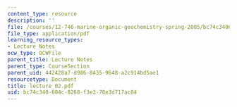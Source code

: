 ```yaml
---
content_type: resource
description: ''
file: /courses/12-746-marine-organic-geochemistry-spring-2005/bc74c340604c8268f3e378e3d717ac84_lecture_02.pdf
file_type: application/pdf
learning_resource_types:
- Lecture Notes
ocw_type: OCWFile
parent_title: Lecture Notes
parent_type: CourseSection
parent_uid: 442428a7-d986-8435-9648-a2c914bd5ae1
resourcetype: Document
title: lecture_02.pdf
uid: bc74c340-604c-8268-f3e3-78e3d717ac84
---
```

